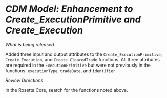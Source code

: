 # *CDM Model: Enhancement to Create_ExecutionPrimitive and Create_Execution*

_What is being released_

Added three input and output attributes to the `Create_ExecutionPrimitive`, `Create_Execution`, and `Create_ClearedTrade` functions.  All three attributes are required in the `ExecutionPrimitive` but were not previously in the functions: `executionType`, `tradeDate`, and `identifier`.

_Review Directions_

In the Rosetta Core, search for the functions noted above.
